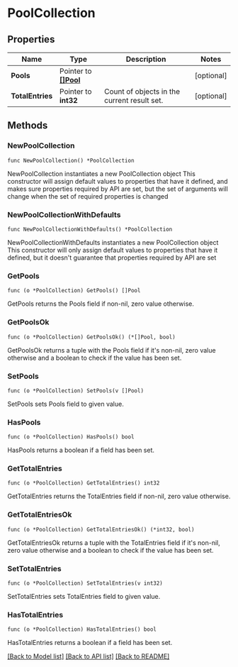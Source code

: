<!--
 Licensed to the Apache Software Foundation (ASF) under one
 or more contributor license agreements.  See the NOTICE file
 distributed with this work for additional information
 regarding copyright ownership.  The ASF licenses this file
 to you under the Apache License, Version 2.0 (the
 "License"); you may not use this file except in compliance
 with the License.  You may obtain a copy of the License at

   http://www.apache.org/licenses/LICENSE-2.0

 Unless required by applicable law or agreed to in writing,
 software distributed under the License is distributed on an
 "AS IS" BASIS, WITHOUT WARRANTIES OR CONDITIONS OF ANY
 KIND, either express or implied.  See the License for the
 specific language governing permissions and limitations
 under the License.
 -->

# PoolCollection

## Properties

Name | Type | Description | Notes
------------ | ------------- | ------------- | -------------
**Pools** | Pointer to [**[]Pool**](Pool.md) |  | [optional] 
**TotalEntries** | Pointer to **int32** | Count of objects in the current result set. | [optional] 

## Methods

### NewPoolCollection

`func NewPoolCollection() *PoolCollection`

NewPoolCollection instantiates a new PoolCollection object
This constructor will assign default values to properties that have it defined,
and makes sure properties required by API are set, but the set of arguments
will change when the set of required properties is changed

### NewPoolCollectionWithDefaults

`func NewPoolCollectionWithDefaults() *PoolCollection`

NewPoolCollectionWithDefaults instantiates a new PoolCollection object
This constructor will only assign default values to properties that have it defined,
but it doesn't guarantee that properties required by API are set

### GetPools

`func (o *PoolCollection) GetPools() []Pool`

GetPools returns the Pools field if non-nil, zero value otherwise.

### GetPoolsOk

`func (o *PoolCollection) GetPoolsOk() (*[]Pool, bool)`

GetPoolsOk returns a tuple with the Pools field if it's non-nil, zero value otherwise
and a boolean to check if the value has been set.

### SetPools

`func (o *PoolCollection) SetPools(v []Pool)`

SetPools sets Pools field to given value.

### HasPools

`func (o *PoolCollection) HasPools() bool`

HasPools returns a boolean if a field has been set.

### GetTotalEntries

`func (o *PoolCollection) GetTotalEntries() int32`

GetTotalEntries returns the TotalEntries field if non-nil, zero value otherwise.

### GetTotalEntriesOk

`func (o *PoolCollection) GetTotalEntriesOk() (*int32, bool)`

GetTotalEntriesOk returns a tuple with the TotalEntries field if it's non-nil, zero value otherwise
and a boolean to check if the value has been set.

### SetTotalEntries

`func (o *PoolCollection) SetTotalEntries(v int32)`

SetTotalEntries sets TotalEntries field to given value.

### HasTotalEntries

`func (o *PoolCollection) HasTotalEntries() bool`

HasTotalEntries returns a boolean if a field has been set.


[[Back to Model list]](../README.md#documentation-for-models) [[Back to API list]](../README.md#documentation-for-api-endpoints) [[Back to README]](../README.md)


